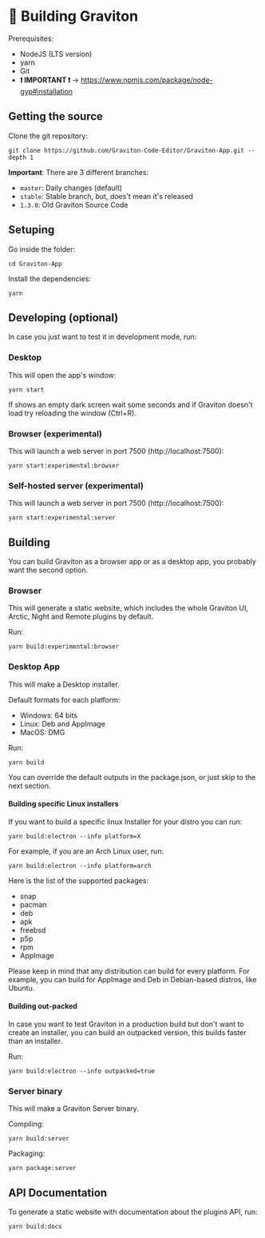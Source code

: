 # 🦾 Building Graviton

Prerequisites:

- NodeJS (LTS version)
- yarn
- Git
- **❗ IMPORTANT ❗** -> https://www.npmjs.com/package/node-gyp#installation

## Getting the source

Clone the git repository:

```shell
git clone https://github.com/Graviton-Code-Editor/Graviton-App.git --depth 1
```

**Important**: There are 3 different branches:

- `master`: Daily changes (default)
- `stable`: Stable branch, but, does't mean it's released
- `1.3.0`: Old Graviton Source Code

## Setuping

Go inside the folder:

```shell
cd Graviton-App
```

Install the dependencies:

```shell
yarn
```

## Developing (optional)

In case you just want to test it in development mode, run:

### Desktop

This will open the app's window:

```shell
yarn start
```

If shows an empty dark screen wait some seconds and if Graviton doesn't load try reloading the window (Ctrl+R).

### Browser (experimental)

This will launch a web server in port 7500 (http://localhost:7500):

```shell
yarn start:experimental:browser
```

### Self-hosted server (experimental)

This will launch a web server in port 7500 (http://localhost:7500):

```shell
yarn start:experimental:server
```

## Building

You can build Graviton as a browser app or as a desktop app, you probably want the second option.

### Browser

This will generate a static website, which includes the whole Graviton UI, Arctic, Night and Remote plugins by default.

Run:

```shell
yarn build:experimental:browser
```

### Desktop App

This will make a Desktop installer.

Default formats for each platform:

- Windows: 64 bits
- Linux: Deb and AppImage
- MacOS: DMG

Run:

```shell
yarn build
```

You can override the default outputs in the package.json, or just skip to the next section.

#### Building specific Linux installers

If you want to build a specific linux Installer for your distro you can run:

```shell
yarn build:electron --info platform=X
```

For example, if you are an Arch Linux user, run:

```shell
yarn build:electron --info platform=arch
```

Here is the list of the supported packages:

- snap
- pacman
- deb
- apk
- freebsd
- p5p
- rpm
- AppImage

Please keep in mind that any distribution can build for every platform. For example, you can build for AppImage and Deb in Debian-based distros, like Ubuntu.

#### Building out-packed

In case you want to test Graviton in a production build but don't want to create an installer, you can build an outpacked version, this builds faster than an installer.

Run:

```shell
yarn build:electron --info outpacked=true
```

### Server binary

This will make a Graviton Server binary.

Compiling:

```shell
yarn build:server
```

Packaging:

```shell
yarn package:server
```

## API Documentation

To generate a static website with documentation about the plugins API, run:

```shell
yarn build:docs
```
